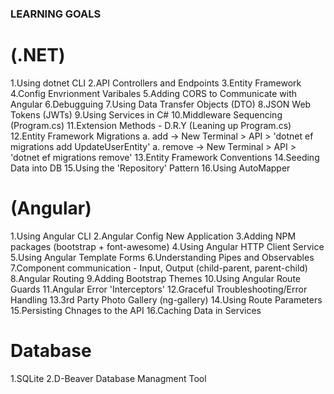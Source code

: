 ### LEARNING GOALS

# (.NET)

1.Using dotnet CLI
2.API Controllers and Endpoints
3.Entity Framework
4.Config Envrionment Varibales
5.Adding CORS to Communicate with Angular
6.Debugguing
7.Using Data Transfer Objects (DTO)
8.JSON Web Tokens (JWTs)
9.Using Services in C#
10.Middleware Sequencing (Program.cs)
11.Extension Methods - D.R.Y (Leaning up Program.cs)
12.Entity Framework Migrations
a. add -> New Terminal > API > 'dotnet ef migrations add UpdateUserEntity'
a. remove -> New Terminal > API > 'dotnet ef migrations remove'
13.Entity Framework Conventions
14.Seeding Data into DB
15.Using the 'Repository' Pattern
16.Using AutoMapper

# (Angular)

1.Using Angular CLI
2.Angular Config New Application
3.Adding NPM packages (bootstrap + font-awesome)
4.Using Angular HTTP Client Service
5.Using Angular Template Forms
6.Understanding Pipes and Observables
7.Component communication - Input, Output (child-parent, parent-child)
8.Angular Routing
9.Adding Bootstrap Themes
10.Using Angular Route Guards
11.Angular Error 'Interceptors'
12.Graceful Troubleshooting/Error Handling
13.3rd Party Photo Gallery (ng-gallery)
14.Using Route Parameters
15.Persisting Chnages to the API
16.Caching Data in Services

# Database

1.SQLite
2.D-Beaver Database Managment Tool
